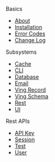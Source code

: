 Basics
 - [About](index.html)
 - [Installation](installation.html)
 - [Error Codes](error-codes.html)
 - [Change Log](change-log.html)

Subsystems
 - [Cache](cache.html)
 - [CLI](cli.html)
 - [Database](drizzle.html)
 - [Email](email.html)
 - [Ving Record](ving-record.html)
 - [Ving Schema](ving-schema.html)
 - [Rest](rest.html)
 - [UI](ui.html)

Rest APIs
 - [API Key](apikey.html)
 - [Session](session.html)
 - [Test](test.html)
 - [User](user.html)